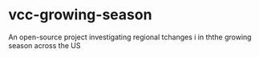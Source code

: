 # vcc-growing-season
An open-source project investigating regional tchanges i in ththe growing season across the US
